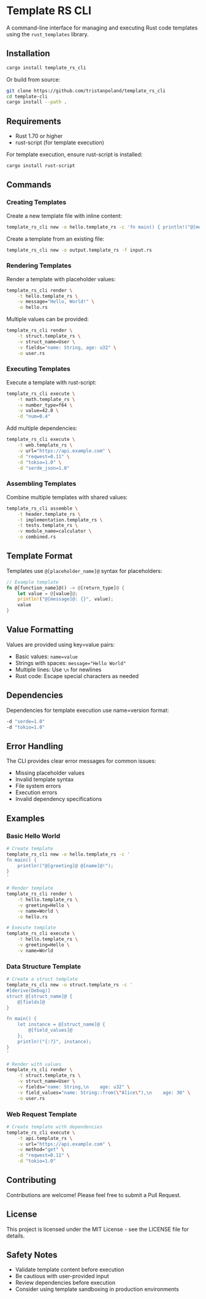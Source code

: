 # Template RS CLI

A command-line interface for managing and executing Rust code templates using the `rust_templates` library.

## Installation

```bash
cargo install template_rs_cli
```

Or build from source:

```bash
git clone https://github.com/tristanpoland/template_rs_cli
cd template-cli
cargo install --path .
```

## Requirements

- Rust 1.70 or higher
- rust-script (for template execution)

For template execution, ensure rust-script is installed:
```bash
cargo install rust-script
```

## Commands

### Creating Templates

Create a new template file with inline content:

```bash
template_rs_cli new -o hello.template_rs -c 'fn main() { println!("@[message]@"); }'
```

Create a template from an existing file:

```bash
template_rs_cli new -o output.template_rs -f input.rs
```

### Rendering Templates

Render a template with placeholder values:

```bash
template_rs_cli render \
    -t hello.template_rs \
    -v message="Hello, World!" \
    -o hello.rs
```

Multiple values can be provided:

```bash
template_rs_cli render \
    -t struct.template_rs \
    -v struct_name=User \
    -v fields="name: String, age: u32" \
    -o user.rs
```

### Executing Templates

Execute a template with rust-script:

```bash
template_rs_cli execute \
    -t math.template_rs \
    -v number_type=f64 \
    -v value=42.0 \
    -d "num=0.4"
```

Add multiple dependencies:

```bash
template_rs_cli execute \
    -t web.template_rs \
    -v url="https://api.example.com" \
    -d "reqwest=0.11" \
    -d "tokio=1.0" \
    -d "serde_json=1.0"
```

### Assembling Templates

Combine multiple templates with shared values:

```bash
template_rs_cli assemble \
    -t header.template_rs \
    -t implementation.template_rs \
    -t tests.template_rs \
    -v module_name=calculator \
    -o combined.rs
```

## Template Format

Templates use `@[placeholder_name]@` syntax for placeholders:

```rust
// Example template
fn @[function_name]@() -> @[return_type]@ {
    let value = @[value]@;
    println!("@[message]@: {}", value);
    value
}
```

## Value Formatting

Values are provided using key=value pairs:
- Basic values: `name=value`
- Strings with spaces: `message="Hello World"`
- Multiple lines: Use `\n` for newlines
- Rust code: Escape special characters as needed

## Dependencies

Dependencies for template execution use name=version format:
```bash
-d "serde=1.0"
-d "tokio=1.0"
```

## Error Handling

The CLI provides clear error messages for common issues:
- Missing placeholder values
- Invalid template syntax
- File system errors
- Execution errors
- Invalid dependency specifications

## Examples

### Basic Hello World

```bash
# Create template
template_rs_cli new -o hello.template_rs -c '
fn main() {
    println!("@[greeting]@ @[name]@!");
}
'

# Render template
template_rs_cli render \
    -t hello.template_rs \
    -v greeting=Hello \
    -v name=World \
    -o hello.rs

# Execute template
template_rs_cli execute \
    -t hello.template_rs \
    -v greeting=Hello \
    -v name=World
```

### Data Structure Template

```bash
# Create a struct template
template_rs_cli new -o struct.template_rs -c '
#[derive(Debug)]
struct @[struct_name]@ {
    @[fields]@
}

fn main() {
    let instance = @[struct_name]@ {
        @[field_values]@
    };
    println!("{:?}", instance);
}
'

# Render with values
template_rs_cli render \
    -t struct.template_rs \
    -v struct_name=User \
    -v fields="name: String,\n    age: u32" \
    -v field_values="name: String::from(\"Alice\"),\n    age: 30" \
    -o user.rs
```

### Web Request Template

```bash
# Create template with dependencies
template_rs_cli execute \
    -t api.template_rs \
    -v url="https://api.example.com" \
    -v method="get" \
    -d "reqwest=0.11" \
    -d "tokio=1.0"
```

## Contributing

Contributions are welcome! Please feel free to submit a Pull Request.

## License

This project is licensed under the MIT License - see the LICENSE file for details.

## Safety Notes

- Validate template content before execution
- Be cautious with user-provided input
- Review dependencies before execution
- Consider using template sandboxing in production environments